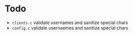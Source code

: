 # Todo
- `clients.c` validate usernames and sanitize special chars
- `config.c` validate usernaemes and sanitize special chars
